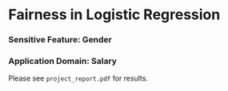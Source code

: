 # Fairness in Logistic Regression
### Sensitive Feature: Gender
### Application Domain: Salary

Please see ```project_report.pdf``` for results.